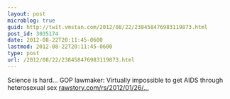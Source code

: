 ```yaml
---
layout: post
microblog: true
guid: http://twit.vmstan.com/2012/08/22/238458476983119873.html
post_id: 3035174
date: 2012-08-22T20:11:45-0600
lastmod: 2012-08-22T20:11:45-0600
type: post
url: /2012/08/22/238458476983119873.html
---
```

Science is hard... GOP lawmaker: Virtually impossible to get AIDS through heterosexual sex <a href="http://www.rawstory.com/rs/2012/01/26/gop-lawmaker-virtually-impossible-to-get-aids-through-heterosexual-sex/#.UDWRTqAwxOS.twitter">rawstory.com/rs/2012/01/26/…</a>

